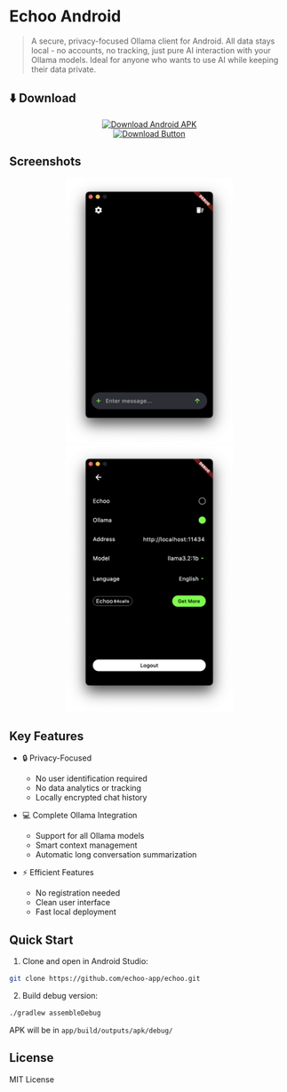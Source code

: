 # Echoo Android

> A secure, privacy-focused Ollama client for Android. All data stays local - no accounts, no tracking, just pure AI interaction with your Ollama models. Ideal for anyone who wants to use AI while keeping their data private.

## ⬇️ Download

<div align="center">
  <a href="https://github.com/echoo-app/echoo/releases/latest/download/app-release.apk">
    <img src="https://raw.githubusercontent.com/google/material-design-icons/master/android/action/android/drawable-xxxhdpi/ic_get_app_white_48dp.png" width="120" height="120" alt="Download Android APK" />
    <br/>
    <img src="https://img.shields.io/badge/DOWNLOAD%20APK-brightgreen?style=for-the-badge&logo=android&logoColor=white&labelColor=green&color=green" height="60" alt="Download Button"/>
  </a>
</div>

## Screenshots

<div align="center">
  <img src="https://raw.githubusercontent.com/echoo-app/echoo/android-only/images/home.png" width="300" alt="Home Screen" />
  <img src="https://raw.githubusercontent.com/echoo-app/echoo/android-only/images/settings.png" width="300" alt="Settings Screen" />
</div>

## Key Features

- 🔒 Privacy-Focused
  - No user identification required
  - No data analytics or tracking
  - Locally encrypted chat history
  
- 💻 Complete Ollama Integration
  - Support for all Ollama models
  - Smart context management
  - Automatic long conversation summarization

- ⚡ Efficient Features
  - No registration needed
  - Clean user interface
  - Fast local deployment

## Quick Start

1. Clone and open in Android Studio:
```bash
git clone https://github.com/echoo-app/echoo.git
```

2. Build debug version:
```bash
./gradlew assembleDebug
```

APK will be in `app/build/outputs/apk/debug/`

## License

MIT License